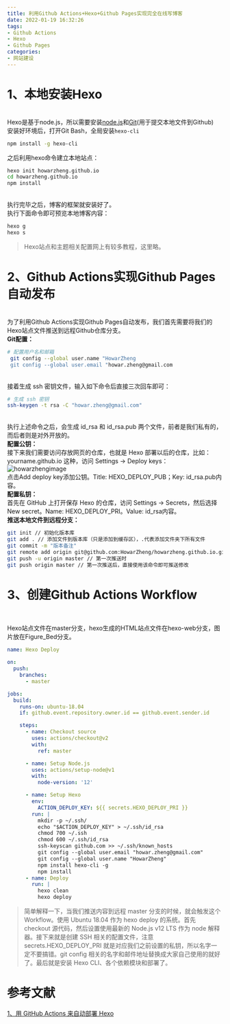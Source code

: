 ```yaml
---
title: 利用Github Actions+Hexo+Github Pages实现完全在线写博客
date: 2022-01-19 16:32:26
tags:
- Github Actions
- Hexo
- Github Pages
categories:
- 网站建设
---
```


<a name="JnUTE"></a>
# 1、本地安装Hexo

<br />Hexo是基于node.js，所以需要安装[node.js](https://nodejs.org/en/)和[Git](https://git-scm.com/)(用于提交本地文件到Github)<br />安装好环境后，打开Git Bash，全局安装`hexo-cli`
```bash
npm install -g hexo-cli
```
之后利用hexo命令建立本地站点：
```bash
hexo init howarzheng.github.io
cd howarzheng.github.io
npm install
```

<br />执行完毕之后，博客的框架就安装好了。<br />执行下面命令即可预览本地博客内容：<br />

```bash
hexo g
hexo s
```


> Hexo站点和主题相关配置网上有较多教程，这里略。



<a name="747ac54f"></a>
# 2、Github Actions实现Github Pages自动发布

<br />为了利用Github Actions实现Github Pages自动发布，我们首先需要将我们的Hexo站点文件推送到远程Github仓库分支。<br />**Git配置：**<br />

```bash
# 配置用户名和邮箱
 git config --global user.name "HowarZheng
 git config --global user.email "howar.zheng@gmail.com
```

<br />接着生成 ssh 密钥文件，输入如下命令后直接三次回车即可：<br />

```bash
# 生成 ssh 密钥
ssh-keygen -t rsa -C "howar.zheng@gmail.com"
```

<br />执行上述命令之后，会生成 id_rsa 和 id_rsa.pub 两个文件，前者是我们私有的，而后者则是对外开放的。<br />**配置公钥：**<br />接下来我们需要访问存放网页的仓库，也就是 Hexo 部署以后的仓库，比如：yourname.github.io 这种，访问 Settings -> Deploy keys：<br />![howarzhengimage](https://cdn.jsdelivr.net/gh/HowarZheng/howarzheng.github.io@Figure_Bed/20220119/howarzhengimage.4zbpkciprzk0.jpg)<br />点击Add deploy key添加公钥。Title: HEXO_DEPLOY_PUB；Key: id_rsa.pub内容。<br />**配置私钥：**<br />首先在 GitHub 上打开保存 Hexo 的仓库，访问 Settings -> Secrets，然后选择 New secret。Name: HEXO_DEPLOY_PRI。Value: id_rsa内容。<br />**推送本地文件到远程分支：**
```bash
git init // 初始化版本库
git add . // 添加文件到版本库（只是添加到缓存区），.代表添加文件夹下所有文件 
git commit -m "版本备注"
git remote add origin git@github.com:HowarZheng/howarzheng.github.io.git // 关联远程仓库
git push -u origin master // 第一次推送时
git push origin master // 第一次推送后，直接使用该命令即可推送修改
```
<a name="hOrjt"></a>
# 3、创建Github Actions Workflow
​

Hexo站点文件在master分支，hexo生成的HTML站点文件在hexo-web分支，图片放在Figure_Bed分支。
```yaml
name: Hexo Deploy

on:
  push:
    branches:
      - master

jobs:
  build:
    runs-on: ubuntu-18.04
    if: github.event.repository.owner.id == github.event.sender.id

    steps:
      - name: Checkout source
        uses: actions/checkout@v2
        with:
          ref: master

      - name: Setup Node.js
        uses: actions/setup-node@v1
        with:
          node-version: '12'

      - name: Setup Hexo
        env:
          ACTION_DEPLOY_KEY: ${{ secrets.HEXO_DEPLOY_PRI }}
        run: |
          mkdir -p ~/.ssh/
          echo "$ACTION_DEPLOY_KEY" > ~/.ssh/id_rsa
          chmod 700 ~/.ssh
          chmod 600 ~/.ssh/id_rsa
          ssh-keyscan github.com >> ~/.ssh/known_hosts
          git config --global user.email "howar.zheng@gmail.com"
          git config --global user.name "HowarZheng"
          npm install hexo-cli -g
          npm install
      - name: Deploy
        run: |
          hexo clean
          hexo deploy
```
> 简单解释一下，当我们推送内容到远程 master 分支的时候，就会触发这个 Workflow。使用 Ubuntu 18.04 作为 hexo deploy 的系统。首先 checkout 源代码，然后设置使用最新的 Node.js v12 LTS 作为 node 解释器。接下来就是创建 SSH 相关的配置文件，注意 secrets.HEXO_DEPLOY_PRI 就是对应我们之前设置的私钥，所以名字一定不要搞错。git config 相关的名字和邮件地址替换成大家自己使用的就好了。最后就是安装 Hexo CLI、各个依赖模块和部署了。

<a name="vvhh9"></a>
# 参考文献
[1、用 GitHub Actions 来自动部署 Hexo](https://tommy.net.cn/2020/08/06/deploy-hexo-with-github-actions/)
